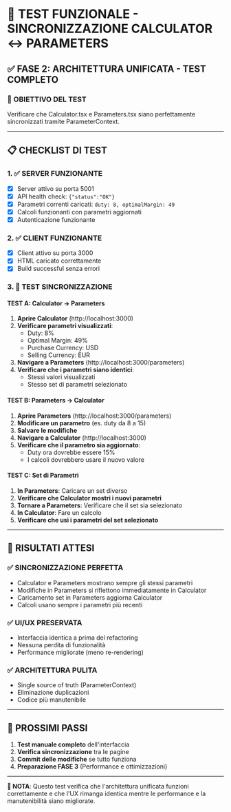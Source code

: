 # 🧪 TEST FUNZIONALE - SINCRONIZZAZIONE CALCULATOR ↔ PARAMETERS

## ✅ **FASE 2: ARCHITETTURA UNIFICATA - TEST COMPLETO**

### **🎯 OBIETTIVO DEL TEST**

Verificare che Calculator.tsx e Parameters.tsx siano perfettamente sincronizzati tramite ParameterContext.

---

## **📋 CHECKLIST DI TEST**

### **1. ✅ SERVER FUNZIONANTE**

- [x] Server attivo su porta 5001
- [x] API health check: `{"status":"OK"}`
- [x] Parametri correnti caricati: `duty: 8, optimalMargin: 49`
- [x] Calcoli funzionanti con parametri aggiornati
- [x] Autenticazione funzionante

### **2. ✅ CLIENT FUNZIONANTE**

- [x] Client attivo su porta 3000
- [x] HTML caricato correttamente
- [x] Build successful senza errori

### **3. 🔄 TEST SINCRONIZZAZIONE**

#### **TEST A: Calculator → Parameters**

1. **Aprire Calculator** (http://localhost:3000)
2. **Verificare parametri visualizzati**:
   - Duty: 8%
   - Optimal Margin: 49%
   - Purchase Currency: USD
   - Selling Currency: EUR
3. **Navigare a Parameters** (http://localhost:3000/parameters)
4. **Verificare che i parametri siano identici**:
   - Stessi valori visualizzati
   - Stesso set di parametri selezionato

#### **TEST B: Parameters → Calculator**

1. **Aprire Parameters** (http://localhost:3000/parameters)
2. **Modificare un parametro** (es. duty da 8 a 15)
3. **Salvare le modifiche**
4. **Navigare a Calculator** (http://localhost:3000)
5. **Verificare che il parametro sia aggiornato**:
   - Duty ora dovrebbe essere 15%
   - I calcoli dovrebbero usare il nuovo valore

#### **TEST C: Set di Parametri**

1. **In Parameters**: Caricare un set diverso
2. **Verificare che Calculator mostri i nuovi parametri**
3. **Tornare a Parameters**: Verificare che il set sia selezionato
4. **In Calculator**: Fare un calcolo
5. **Verificare che usi i parametri del set selezionato**

---

## **🎯 RISULTATI ATTESI**

### **✅ SINCRONIZZAZIONE PERFETTA**

- Calculator e Parameters mostrano sempre gli stessi parametri
- Modifiche in Parameters si riflettono immediatamente in Calculator
- Caricamento set in Parameters aggiorna Calculator
- Calcoli usano sempre i parametri più recenti

### **✅ UI/UX PRESERVATA**

- Interfaccia identica a prima del refactoring
- Nessuna perdita di funzionalità
- Performance migliorate (meno re-rendering)

### **✅ ARCHITETTURA PULITA**

- Single source of truth (ParameterContext)
- Eliminazione duplicazioni
- Codice più manutenibile

---

## **🚀 PROSSIMI PASSI**

1. **Test manuale completo** dell'interfaccia
2. **Verifica sincronizzazione** tra le pagine
3. **Commit delle modifiche** se tutto funziona
4. **Preparazione FASE 3** (Performance e ottimizzazioni)

---

**📝 NOTA**: Questo test verifica che l'architettura unificata funzioni correttamente e che l'UX rimanga identica mentre le performance e la manutenibilità siano migliorate.
